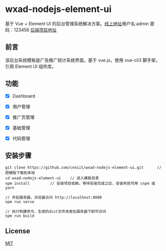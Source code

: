 # wxad-nodejs-element-ui


基于 Vue + Element UI 的后台管理系统解决方案。[线上地址](http://vue.npmjs.top/)用户名:admin 密码：123456 [后端项目地址](https://github.com/cnniit/wxad-nodejs-express)



## 前言

该后台系统模板是广告推广统计系统界面。基于 vue.js，使用 vue-cli3 脚手架，引用 Element UI 组件库。

## 功能

-   [x] Dashboard
-   [x] 用户管理
-   [x] 推广页管理
-   [x] 基础管理
-   [x] 代码管理


## 安装步骤

```
git clone https://github.com/cnniit/wxad-nodejs-element-ui.git      // 把模板下载到本地
cd wxad-nodejs-element-ui    // 进入模板目录
npm install         // 安装项目依赖，等待安装完成之后，安装失败可用 cnpm 或 yarn

// 开启服务器，浏览器访问 http://localhost:8080
npm run serve

// 执行构建命令，生成的dist文件夹放在服务器下即可访问
npm run build
```

## License

[MIT](https://github.com/cnniit/wxad-nodejs-element-ui/blob/master/LICENSE)
